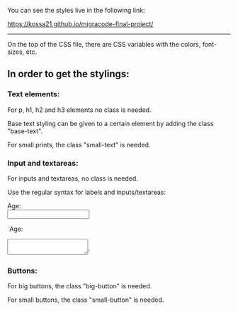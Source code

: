 You can see the styles live in the following link: 

https://kossa21.github.io/migracode-final-project/
 
 ------------------

On the top of the CSS file, there are CSS variables with the colors, font-sizes, etc.


## In order to get the stylings: 

### Text elements:

For p, h1, h2 and h3 elements no class is needed.

Base text styling can be given to a certain element by adding the class "base-text".

For small prints, the class "small-text" is needed.

### Input and textareas:

For inputs and textareas, no class is needed.

Use the regular syntax for labels and inputs/textareas: 

<label for="age">Age: </label>\
<input type="text" name="age" required>

`<label for="long-text">Age: </label>  
<textarea name="long-text" id=""></textarea>`

### Buttons:

For big buttons, the class "big-button" is needed.

For small buttons, the class "small-button" is needed.


